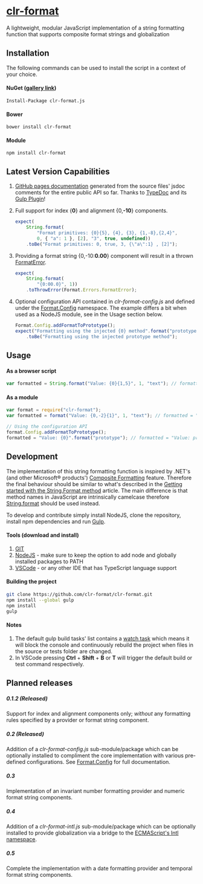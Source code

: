# [clr-format](https://github.com/clr-format/clr-format)
A lightweight, modular JavaScript implementation of a string formatting function that supports composite format strings and globalization

Installation
------------
The following commands can be used to install the script in a context of your choice.

#### NuGet ([gallery link](https://www.nuget.org/packages/clr-format.js))
    Install-Package clr-format.js

#### Bower
    bower install clr-format

#### Module
    npm install clr-format

Latest Version Capabilities
---------------------------

1. [GitHub pages documentation](http://clr-format.github.io/clr-format) generated from the source files' jsdoc comments for the entire public API so far.
Thanks to [TypeDoc](http://typedoc.io) and its [Gulp Plugin](https://github.com/rogierschouten/gulp-typedoc)!
2. Full support for index \{__0__\} and alignment \{0,__-10__\} components.
    ```javascript
    expect(
        String.format(
            "Format primitives: {0}{5}, {4}, {3}, {1,-8},{2,4}",
            0, { "a": 1 }, [2], "3", true, undefined))
        .toBe("Format primitives: 0, true, 3, {\"a\":1} , [2]");
    ```

3. Providing a format string \{0,-10:__0.00__\} component will result in a thrown [FormatError](http://clr-format.github.io/clr-format/classes/format.errors.formaterror.html).
    ```javascript
    expect(
        String.format(
            "{0:00.0}", 1))
        .toThrowError(Format.Errors.FormatError);
    ```

4. Optional configuration API contained in *clr-format-config.js* and defined under the [Format.Config](http://clr-format.github.io/clr-format/modules/format.config.html) namespace.
The example differs a bit when used as a NodeJS module, see in the Usage section below.
    ```javascript
    Format.Config.addFormatToPrototype();
    expect("Formatting using the injected {0} method".format("prototype"))
        .toBe("Formatting using the injected prototype method");
    ```

Usage
-----

#### As a browser script
```javascript
var formatted = String.format("Value: {0}{1,5}", 1, "text"); // formatted = "Value: 1 text"
```

#### As a module
```javascript
var format = require("clr-format");
var formatted = format("Value: {0,-2}{1}", 1, "text"); // formatted = "Value: 1 text"

// Using the configuration API
format.Config.addFormatToPrototype();
formatted = "Value: {0}".format("prototype"); // formatted = "Value: prototype"
```

Development
-----------
The implementation of this string formatting function is inspired by .NET's (and other Microsoft® products') [Composite Formatting](https://msdn.microsoft.com/en-us/library/txafckwd.aspx) feature.
Therefore the final behaviour should be similar to what's described in the [Getting started with the String.Format method](https://msdn.microsoft.com/en-us/library/system.string.format.aspx#Starting) article.
The main difference is that method names in JavaScript are intrinsically camelcase therefore [String.format](http://clr-format.github.io/clr-format/interfaces/stringconstructor.html#format) should be used instead.

To develop and contribute simply install NodeJS, clone the repository, install npm dependencies and run [Gulp](http://gulpjs.com/).

#### Tools (download and install)
1. [GIT](http://git-scm.com/download/)
2. [NodeJS](https://nodejs.org/download/) - make sure to keep the option to add node and globally installed packages to PATH
3. [VSCode](https://code.visualstudio.com/) - or any other IDE that has TypeScript language support

#### Building the project
```bash
git clone https://github.com/clr-format/clr-format.git
npm install --global gulp
npm install
gulp
```

#### Notes
1. The default gulp build tasks' list contains a [watch task](https://github.com/gulpjs/gulp/blob/master/docs/API.md#gulpwatchglob-opts-cb)
which means it will block the console and continuously rebuild the project when files in the source or tests folder are changed.
2. In VSCode pressing **Ctrl** + **Shift** + **B** or **T** will trigger the default build or test command respectively.

Planned releases
----------------
##### 0.1.2 (Released)
Support for index and alignment components only; *without* any formatting rules specified by a provider or format string component.

##### 0.2 (Released)
Addition of a *clr-format-config.js* sub-module/package which can be optionally installed to compliment the core implementation with various pre-defined configurations.
See [Format.Config](http://clr-format.github.io/clr-format/modules/format.config.html) for full documentation.

##### 0.3
Implementation of an invariant number formatting provider and numeric format string components.

##### 0.4
Addition of a *clr-format-intl.js* sub-module/package which can be optionally installed to provide globalization via a bridge to the
[ECMAScript's Intl namespace](https://developer.mozilla.org/en/docs/Web/JavaScript/Reference/Global_Objects/Intl).

##### 0.5
Complete the implementation with a date formatting provider and temporal format string components.
